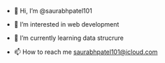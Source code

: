 - 👋 Hi, I’m @saurabhpatel101
- 👀 I’m interested in web development
- 🌱 I’m currently learning data strucrure

- 📫 How to reach me saurabhpatel101@icloud.com

<!---
saurabhpatel101/saurabhpatel101 is a ✨ special ✨ repository because its `README.md` (this file) appears on your GitHub profile.
You can click the Preview link to take a look at your changes.
--->
